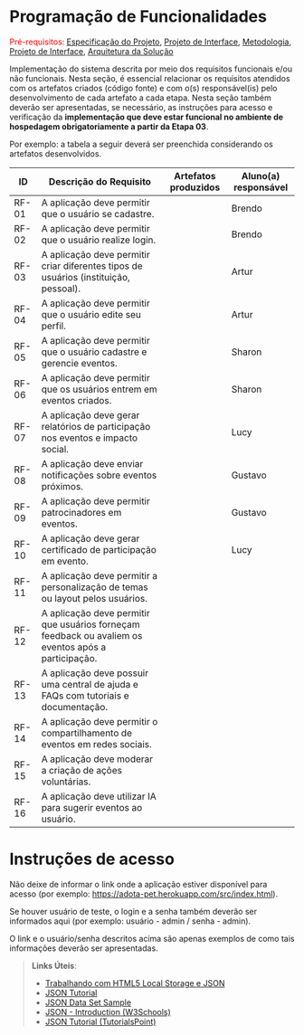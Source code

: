 # Programação de Funcionalidades

<span style="color:red">Pré-requisitos: <a href="2-Especificação do Projeto.md"> Especificação do Projeto</a></span>, <a href="3-Projeto de Interface.md"> Projeto de Interface</a>, <a href="4-Metodologia.md"> Metodologia</a>, <a href="3-Projeto de Interface.md"> Projeto de Interface</a>, <a href="5-Arquitetura da Solução.md"> Arquitetura da Solução</a>

Implementação do sistema descrita por meio dos requisitos funcionais e/ou não funcionais. Nesta seção, é essencial relacionar os requisitos atendidos com os artefatos criados (código fonte) e com o(s) responsável(is) pelo desenvolvimento de cada artefato a cada etapa. Nesta seção também deverão ser apresentadas, se necessário, as instruções para acesso e verificação da **implementação que deve estar funcional no ambiente de hospedagem obrigatoriamente a partir da Etapa 03**.

Por exemplo: a tabela a seguir deverá ser preenchida considerando os artefatos desenvolvidos.

|ID    | Descrição do Requisito  | Artefatos produzidos | Aluno(a) responsável |
|------|-----------------------------------------|----|----|
|RF-01| A aplicação deve permitir que o usuário se cadastre.  |  |  Brendo |
|RF-02| A aplicação deve permitir que o usuário realize login.     |  |Brendo |
|RF-03| A aplicação deve permitir criar diferentes tipos de usuários (instituição, pessoal).  |  |Artur|
|RF-04| A aplicação deve permitir que o usuário edite seu perfil.  |  |Artur |
|RF-05| A aplicação deve permitir que o usuário cadastre e gerencie eventos.  |  | Sharon|
|RF-06| A aplicação deve permitir que os usuários entrem em eventos criados.   |  |Sharon|
|RF-07| A aplicação deve gerar relatórios de participação nos eventos e impacto social.  |  | Lucy|
|RF-08| A aplicação deve enviar notificações sobre eventos próximos.  |  |Gustavo|
|RF-09| A aplicação deve permitir patrocinadores em eventos. |  |Gustavo|
|RF-10| A aplicação deve gerar certificado de participação em evento.  |  |Lucy|
|RF-11| A aplicação deve permitir a personalização de temas ou layout pelos usuários.  |  ||
|RF-12| A aplicação deve permitir que usuários forneçam feedback ou avaliem os eventos após a participação.  |  ||
|RF-13| A aplicação deve possuir uma central de ajuda e FAQs com tutoriais e documentação.  |  ||
|RF-14| A aplicação deve permitir o compartilhamento de eventos em redes sociais.  |  ||
|RF-15| A aplicação deve moderar a criação de ações voluntárias. |  ||
|RF-16| A aplicação deve utilizar IA para sugerir eventos ao usuário. |  ||


# Instruções de acesso

Não deixe de informar o link onde a aplicação estiver disponível para acesso (por exemplo: https://adota-pet.herokuapp.com/src/index.html).

Se houver usuário de teste, o login e a senha também deverão ser informados aqui (por exemplo: usuário - admin / senha - admin).

O link e o usuário/senha descritos acima são apenas exemplos de como tais informações deverão ser apresentadas.

> **Links Úteis**:
>
> - [Trabalhando com HTML5 Local Storage e JSON](https://www.devmedia.com.br/trabalhando-com-html5-local-storage-e-json/29045)
> - [JSON Tutorial](https://www.w3resource.com/JSON)
> - [JSON Data Set Sample](https://opensource.adobe.com/Spry/samples/data_region/JSONDataSetSample.html)
> - [JSON - Introduction (W3Schools)](https://www.w3schools.com/js/js_json_intro.asp)
> - [JSON Tutorial (TutorialsPoint)](https://www.tutorialspoint.com/json/index.htm)
